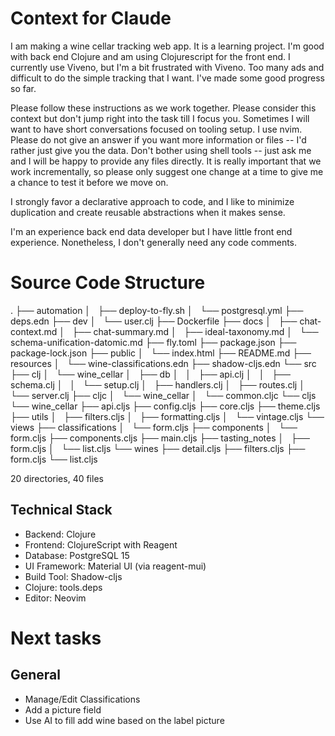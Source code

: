 # Context for Claude

I am making a wine cellar tracking web app. It is a learning project. I'm good
with back end Clojure and am using Clojurescript for the front end. I currently
use Viveno, but I'm a bit frustrated with Viveno. Too many ads and difficult to
do the simple tracking that I want. I've made some good progress so far.

Please follow these instructions as we work together. Please
consider this context but don't jump right into the task till I focus you.
Sometimes I will want to have short conversations focused on tooling setup. I
use nvim. Please do not give an answer if you want more information or files --
I'd rather just give you the data.  Don't bother using shell tools -- just ask
me and I will be happy to provide any files directly.  It is really important
that we work incrementally, so please only suggest one change at a time to give
me a chance to test it before we move on.

I strongly favor a declarative approach to code, and I like to minimize
duplication and create reusable abstractions when it makes sense.

I'm an experience back end data developer but I have little front end
experience.  Nonetheless, I don't generally need any code comments.

# Source Code Structure

.
├── automation
│   ├── deploy-to-fly.sh
│   └── postgresql.yml
├── deps.edn
├── dev
│   └── user.clj
├── Dockerfile
├── docs
│   ├── chat-context.md
│   ├── chat-summary.md
│   ├── ideal-taxonomy.md
│   └── schema-unification-datomic.md
├── fly.toml
├── package.json
├── package-lock.json
├── public
│   └── index.html
├── README.md
├── resources
│   └── wine-classifications.edn
├── shadow-cljs.edn
└── src
    ├── clj
    │   └── wine_cellar
    │       ├── db
    │       │   ├── api.clj
    │       │   ├── schema.clj
    │       │   └── setup.clj
    │       ├── handlers.clj
    │       ├── routes.clj
    │       └── server.clj
    ├── cljc
    │   └── wine_cellar
    │       └── common.cljc
    └── cljs
        └── wine_cellar
            ├── api.cljs
            ├── config.cljs
            ├── core.cljs
            ├── theme.cljs
            ├── utils
            │   ├── filters.cljs
            │   ├── formatting.cljs
            │   └── vintage.cljs
            └── views
                ├── classifications
                │   └── form.cljs
                ├── components
                │   └── form.cljs
                ├── components.cljs
                ├── main.cljs
                ├── tasting_notes
                │   ├── form.cljs
                │   └── list.cljs
                └── wines
                    ├── detail.cljs
                    ├── filters.cljs
                    ├── form.cljs
                    └── list.cljs

20 directories, 40 files

## Technical Stack
- Backend: Clojure
- Frontend: ClojureScript with Reagent
- Database: PostgreSQL 15
- UI Framework: Material UI (via reagent-mui)
- Build Tool: Shadow-cljs
- Clojure: tools.deps
- Editor: Neovim

# Next tasks

## General

* Manage/Edit Classifications
* Add a picture field
* Use AI to fill add wine based on the label picture

